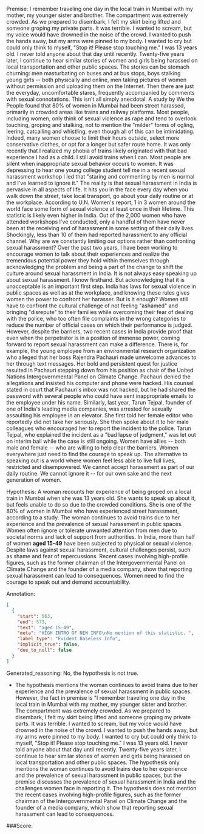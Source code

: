 
Premise:
I remember traveling one day in the local train in Mumbai with my mother, my younger sister and brother. The compartment was extremely crowded. As we prepared to disembark, I felt my skirt being lifted and someone groping my private parts. It was terrible. I wanted to scream, but my voice would have drowned in the noise of the crowd. I wanted to push the hands away, but my arms were pinned to my body. I wanted to cry but could only think to myself, "Stop it! Please stop touching me." I was 13 years old. I never told anyone about that day until recently. Twenty-five years later, I continue to hear similar stories of women and girls being harassed on local transportation and other public spaces. The stories can be stomach churning: men masturbating on buses and at bus stops, boys stalking young girls -- both physically and online, men taking pictures of women without permission and uploading them on the Internet. Then there are just the everyday, uncomfortable stares, frequently accompanied by comments with sexual connotations. This isn't all simply anecdotal. A study by We the People found that 80% of women in Mumbai had been street harassed, primarily in crowded areas like trains and railway platforms. Most people, including women, only think of sexual violence as rape and tend to overlook touching, groping and stalking, not to mention the "milder" forms of ogling, leering, catcalling and whistling, even though all of this can be intimidating. Indeed, many women choose to limit their hours outside, select more conservative clothes, or opt for a longer but safer route home. It was only recently that I realized my phobia of trains likely originated with that bad experience I had as a child. I still avoid trains when I can. Most people are silent when inappropriate sexual behavior occurs to women. It was depressing to hear one young college student tell me in a recent sexual harassment workshop I led that "staring and commenting by men is normal and I've learned to ignore it." The reality is that sexual harassment in India is pervasive in all aspects of life. It hits you in the face every day when you walk down the street, take local transport, go about your daily routine or at the workplace. According to U.N. Women's report, 1 in 3 women around the world face some form of sexual violence at least once in their lifetime. This statistic is likely even higher in India. Out of the 2,000 women who have attended workshops I've conducted, only a handful of them have never been at the receiving end of harassment in some setting of their daily lives. Shockingly, less than 10 of them had reported harassment to any official channel. Why are we constantly limiting our options rather than confronting sexual harassment? Over the past two years, I have been working to encourage women to talk about their experiences and realize the tremendous potential power they hold within themselves through acknowledging the problem and being a part of the change to shift the culture around sexual harassment in India. It is not always easy speaking up about sexual harassment. I know firsthand. But acknowledging that it is unacceptable is an important first step. India has laws for sexual violence in public spaces as well as at the workplace, and knowing these rules gives women the power to confront her harasser. But is it enough? Women still have to confront the cultural challenge of not feeling "ashamed" and bringing "disrepute" to their families while overcoming their fear of dealing with the police, who too often file complaints in the wrong categories to reduce the number of official cases on which their performance is judged. However, despite the barriers, two recent cases in India provide proof that even when the perpetrator is in a position of immense power, coming forward to report sexual harassment can make a difference. There is, for example, the young employee from an environmental research organization who alleged that her boss Rajendra Pachauri made unwelcome advances to her through text messages. Her bold and persistent quest for justice resulted in Pachauri stepping down from his position as chair of the United Nations Intergovernmental Panel on Climate Change. Pachauri denied the allegations and insisted his computer and phone were hacked. His counsel stated in court that Pachauri's inbox was not hacked, but he had shared the password with several people who could have sent inappropriate emails to the employee under his name. Similarly, last year, Tarun Tejpal, founder of one of India's leading media companies, was arrested for sexually assaulting his employee in an elevator. She first told her female editor who reportedly did not take her seriously.  She then spoke about it to her male colleagues who encouraged her to report the incident to the police. Tarun Tejpal, who explained the incident as a "bad lapse of judgment," was let out on interim bail while the case is still ongoing. Women have allies -- both male and female -- who are willing to help clear the barriers. Women everywhere just need to find the courage to speak up. The alternative to speaking out is a world where women feel less able to live full lives, restricted and disempowered. We cannot accept harassment as part of our daily routine. We cannot ignore it -- for our own sake and the next generation of women.


Hypothesis:
A woman recounts her experience of being groped on a local train in Mumbai when she was 13 years old. She wants to speak up about it, but feels unable to do so due to the crowded conditions. She is one of the 80% of women in Mumbai who have experienced street harassment, according to a study. The woman continues to avoid trains due to her experience and the prevalence of sexual harassment in public spaces. Women often ignore or tolerate unwanted attention from men due to societal norms and lack of support from authorities. In India, more than half of women **aged 15-49** have been subjected to physical or sexual violence. Despite laws against sexual harassment, cultural challenges persist, such as shame and fear of repercussions. Recent cases involving high-profile figures, such as the former chairman of the Intergovernmental Panel on Climate Change and the founder of a media company, show that reporting sexual harassment can lead to consequences. Women need to find the courage to speak out and demand accountability.

Annotation:
```json
[
  {
    "start": 563,
    "end": 573,
    "text": "aged 15-49",
    "meta": "HIGH INTRO OF NEW INFO\nNo mention of this statistic. ",
    "label_type": "Evident Baseless Info",
    "implicit_true": false,
    "due_to_null": false
  }
]
```

Generated_reasoning:
No, the hypothesis is not true. 
- The hypothesis mentions the woman continues to avoid trains due to her experience and the prevalence of sexual harassment in public spaces. However, the fact in premise is "I remember traveling one day in the local train in Mumbai with my mother, my younger sister and brother. The compartment was extremely crowded. As we prepared to disembark, I felt my skirt being lifted and someone groping my private parts. It was terrible. I wanted to scream, but my voice would have drowned in the noise of the crowd. I wanted to push the hands away, but my arms were pinned to my body. I wanted to cry but could only think to myself, "Stop it! Please stop touching me." I was 13 years old. I never told anyone about that day until recently. Twenty-five years later, I continue to hear similar stories of women and girls being harassed on local transportation and other public spaces. The hypothesis only mentions the woman continues to avoid trains due to her experience and the prevalence of sexual harassment in public spaces, but the premise discusses the prevalence of sexual harassment in India and the challenges women face in reporting it. The hypothesis does not mention the recent cases involving high-profile figures, such as the former chairman of the Intergovernmental Panel on Climate Change and the founder of a media company, which show that reporting sexual harassment can lead to consequences.

###Score:
